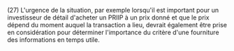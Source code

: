 (27) L'urgence de la situation, par exemple lorsqu'il est important pour un investisseur de détail d'acheter un PRIIP à un prix donné et que le prix dépend du moment auquel la transaction a lieu, devrait également être prise en considération pour déterminer l'importance du critère d'une fourniture des informations en temps utile.